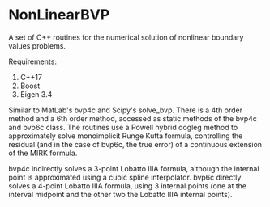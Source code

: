 # NonLinearBVP
A set of C++ routines for the numerical solution of nonlinear boundary values problems.

Requirements:
1. C++17
2. Boost
3. Eigen 3.4

Similar to MatLab's bvp4c and Scipy's solve_bvp. There is a 4th order method and a 6th order method, accessed as static methods of the bvp4c and bvp6c class. The routines use a Powell hybrid dogleg method to approximately solve monoimplicit Runge Kutta formula, controlling the residual (and in the case of bvp6c, the true error) of a continuous extension of the MIRK formula.

bvp4c indirectly solves a 3-point Lobatto IIIA formula, although the internal point is approximated using a cubic spline interpolator. bvp6c directly solves a 4-point Lobatto IIIA formula, using 3 internal points (one at the interval midpoint and the other two the Lobatto IIIA internal points).
